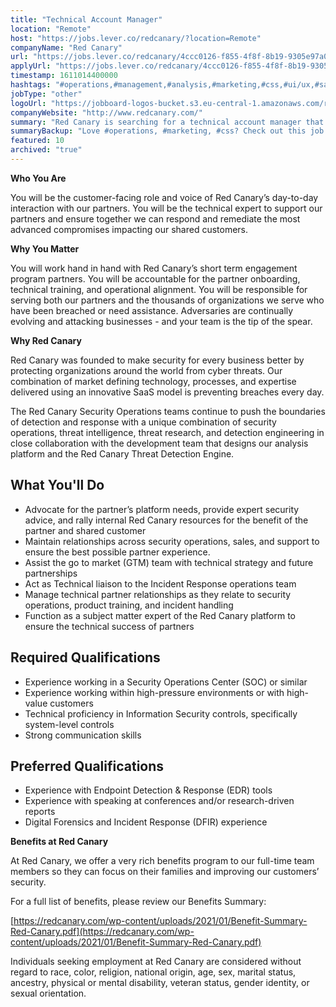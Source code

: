```yaml
---
title: "Technical Account Manager"
location: "Remote"
host: "https://jobs.lever.co/redcanary/?location=Remote"
companyName: "Red Canary"
url: "https://jobs.lever.co/redcanary/4ccc0126-f855-4f8f-8b19-9305e97a0798"
applyUrl: "https://jobs.lever.co/redcanary/4ccc0126-f855-4f8f-8b19-9305e97a0798/apply"
timestamp: 1611014400000
hashtags: "#operations,#management,#analysis,#marketing,#css,#ui/ux,#sales"
jobType: "other"
logoUrl: "https://jobboard-logos-bucket.s3.eu-central-1.amazonaws.com/red-canary"
companyWebsite: "http://www.redcanary.com/"
summary: "Red Canary is searching for a technical account manager that has experience working in a Security Operations Center."
summaryBackup: "Love #operations, #marketing, #css? Check out this job post!"
featured: 10
archived: "true"
---
```


**Who You Are**

You will be the customer-facing role and voice of Red Canary’s day-to-day interaction with our partners. You will be the technical expert to support our partners and ensure together we can respond and remediate the most advanced compromises impacting our shared customers.

**Why You Matter**

You will work hand in hand with Red Canary’s short term engagement program partners. You will be accountable for the partner onboarding, technical training, and operational alignment. You will be responsible for serving both our partners and the thousands of organizations we serve who have been breached or need assistance. Adversaries are continually evolving and attacking businesses - and your team is the tip of the spear.

**Why Red Canary**

Red Canary was founded to make security for every business better by protecting organizations around the world from cyber threats. Our combination of market defining technology, processes, and expertise delivered using an innovative SaaS model is preventing breaches every day.

The Red Canary Security Operations teams continue to push the boundaries of detection and response with a unique combination of security operations, threat intelligence, threat research, and detection engineering in close collaboration with the development team that designs our analysis platform and the Red Canary Threat Detection Engine.

## What You'll Do

*   Advocate for the partner’s platform needs, provide expert security advice, and rally internal Red Canary resources for the benefit of the partner and shared customer
*   Maintain relationships across security operations, sales, and support to ensure the best possible partner experience.
*   Assist the go to market (GTM) team with technical strategy and future partnerships 
*   Act as Technical liaison to the Incident Response operations team
*   Manage technical partner relationships as they relate to security operations, product training, and incident handling
*   Function as a subject matter expert of the Red Canary platform to ensure the technical success of partners 

## Required Qualifications

*   Experience working in a Security Operations Center (SOC) or similar
*   Experience working within high-pressure environments or with high-value customers
*   Technical proficiency in Information Security controls, specifically system-level controls
*   Strong communication skills

## Preferred Qualifications

*   Experience with Endpoint Detection & Response (EDR) tools
*   Experience with speaking at conferences and/or research-driven reports
*   Digital Forensics and Incident Response (DFIR) experience

**Benefits at Red Canary**

At Red Canary, we offer a very rich benefits program to our full-time team members so they can focus on their families and improving our customers’ security. 

For a full list of benefits, please review our Benefits Summary:

[https://redcanary.com/wp-content/uploads/2021/01/Benefit-Summary-Red-Canary.pdf](https://redcanary.com/wp-content/uploads/2021/01/Benefit-Summary-Red-Canary.pdf)

Individuals seeking employment at Red Canary are considered without regard to race, color, religion, national origin, age, sex, marital status, ancestry, physical or mental disability, veteran status, gender identity, or sexual orientation.
